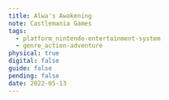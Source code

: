 ```yaml
---
title: Alwa's Awakening
note: Castlemania Games
tags:
  - platform_nintendo-entertainment-system
  - genre_action-adventure
physical: true
digital: false
guide: false
pending: false
date: 2022-05-13
---
```

